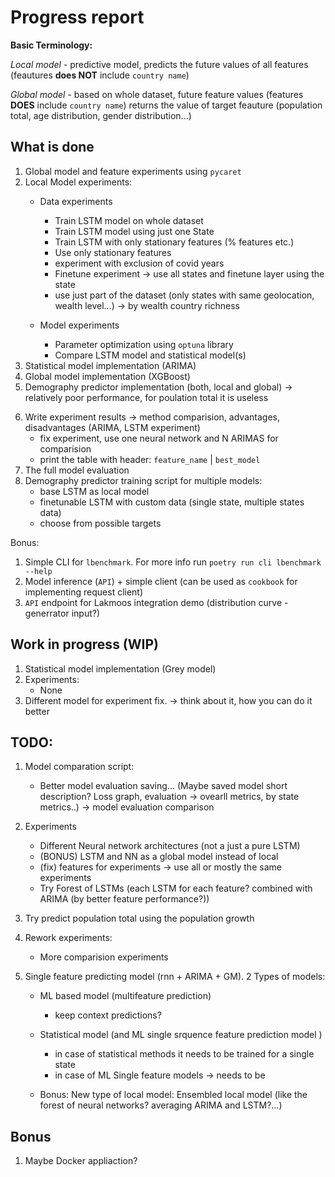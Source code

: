 # Progress report

**Basic Terminology:**

*Local model* - predictive model, predicts the future values of all features (feautures **does NOT** include `country name`)

*Global model* - based on whole dataset, future feature values (features **DOES** include `country name`) returns the value of target feauture (population total, age distribution, gender distribution...)

## What is done
1. Global model and feature experiments using `pycaret`
2. Local Model experiments:
    - Data experiments
        - Train LSTM model on whole dataset 
        - Train LSTM model using just one State 
        - Train LSTM with only stationary features (% features etc.)
        - Use only stationary features
        
        <!-- New -->
        - experiment with exclusion of covid years
        - Finetune experiment -> use all states and finetune layer using the state 
        - use just part of the dataset (only states with same geolocation, wealth level...) -> by wealth country richness
    - Model experiments
        - Parameter optimization using `optuna` library
        - Compare LSTM model and statistical model(s)
3. Statistical model implementation (ARIMA)
4. Global model implementation (XGBoost)
5. Demography predictor implementation (both, local and global) -> relatively poor performance, for poulation total it is useless

<!-- New -->
6. Write experiment results -> method comparision, advantages, disadvantages (ARIMA, LSTM experiment)
    - fix experiment, use one neural network and N ARIMAS for comparision
    - print the table with header: `feature_name` | `best_model`
7. The full model evaluation
8. Demography predictor training script for multiple models:
    - base LSTM as local model
    - finetunable LSTM with custom data (single state, multiple states data)
    - choose from possible targets


Bonus:
1. Simple CLI for `lbenchmark`. For more info run `poetry run cli lbenchmark --help`
2. Model inference (`API`) + simple client (can be used as `cookbook` for implementing request client)
3. `API` endpoint for Lakmoos integration demo (distribution curve - generrator input?)

## Work in progress (WIP)
1. Statistical model implementation (Grey model)
2. Experiments:
    - None
3. Different model for experiment fix. -> think about it, how you can do it better


## TODO:
1. Model comparation script:
    - Better model evaluation saving... (Maybe saved model short description? Loss graph, evaluation -> ovearll metrics, by state metrics..) -> model evaluation comparison

2. Experiments
    - Different Neural network architectures (not a just a pure LSTM)
    - (BONUS) LSTM and NN as a global model instead of local 
    - (fix) features for experiments -> use all or mostly the same experiments
    - Try Forest of LSTMs (each LSTM for each feature? combined with ARIMA (by better feature performance?))

3. Try predict population total using the population growth
4. Rework experiments:
    - More comparision experiments
    
    
5. Single feature predicting model (rnn + ARIMA + GM). 2 Types of models:
    - ML based model (multifeature prediction)
        - keep context predictions? 

    - Statistical model (and ML single srquence feature prediction model )
        - in case of statistical methods it needs to be trained for a single state
        - in case of ML Single feature models -> needs to be 

    - Bonus:
        New type of local model: Ensembled local model (like the forest of neural networks? averaging ARIMA and LSTM?...)
 

## Bonus
1. Maybe Docker appliaction?